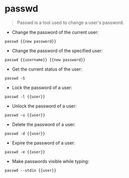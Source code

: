# passwd

> Passwd is a tool used to change a user's password.

- Change the password of the current user:

`passwd {{new password}}`

- Change the password of the specified user:

`passwd {{username}} {{new password}}`

- Get the current status of the user:

`passwd -S`

- Lock the password of a user:

`passwd -l {{user}}`

- Unlock the password of a user:

`passwd -u {{user}}`

- Delete the password of a user:

`passwd -d {{user}}`

- Expire the password of a user:

`passwd -e {{user}}`

- Make passwords visible while typing:

`passwd --stdin {{user}}` 
